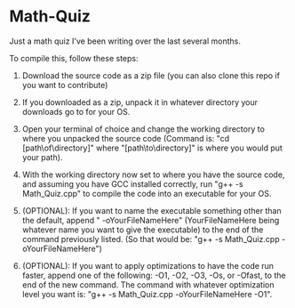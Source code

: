 # Math-Quiz
Just a math quiz I've been writing over the last several months.

To compile this, follow these steps:

1. Download the source code as a zip file (you can also clone this repo if you want to contribute)

2. If you downloaded as a zip, unpack it in whatever directory your downloads go to for your OS.

3. Open your terminal of choice and change the working directory to where you unpacked the source code (Command is: "cd [path\of\directory]" where "[path\to\directory]" is where you would put your path).

4. With the working directory now set to where you have the source code, and assuming you have GCC installed correctly, run "g++ -s Math_Quiz.cpp" to compile the code into an executable for your OS.

5. (OPTIONAL): If you want to name the executable something other than the default, append " -oYourFileNameHere" (YourFileNameHere being whatever name you want to give the executable) to the end of the command previously listed. (So that would be: "g++ -s Math_Quiz.cpp -oYourFileNameHere")

6. (OPTIONAL): If you want to apply optimizations to have the code run faster, append one of the following: -O1, -O2, -O3, -Os, or -Ofast, to the end of the new command. The command with whatever optimization level you want is: "g++ -s Math_Quiz.cpp -oYourFileNameHere -O1".
